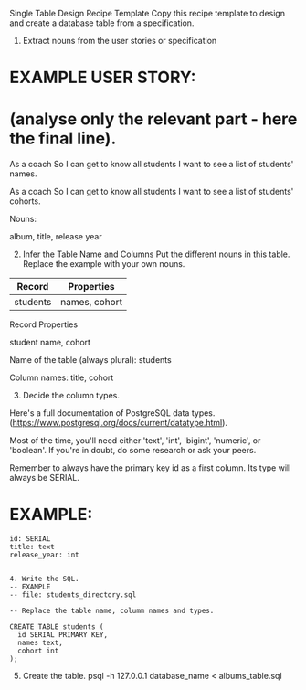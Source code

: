 Single Table Design Recipe Template
Copy this recipe template to design and create a database table from a specification.

1. Extract nouns from the user stories or specification
# EXAMPLE USER STORY:
# (analyse only the relevant part - here the final line).

As a coach
So I can get to know all students
I want to see a list of students' names.

As a coach
So I can get to know all students
I want to see a list of students' cohorts.

Nouns:

album, title, release year


2. Infer the Table Name and Columns
Put the different nouns in this table. Replace the example with your own nouns.


|  Record                       |    Properties                 |
| ------------------------------|-------------------------------|
|  students                     |    names, cohort              |


Record	Properties

student name, cohort

Name of the table (always plural): students

Column names: title, cohort 


3. Decide the column types.

Here's a full documentation of PostgreSQL data types. (https://www.postgresql.org/docs/current/datatype.html).

Most of the time, you'll need either 'text', 'int', 'bigint', 'numeric', or 'boolean'. If you're in doubt, do some research or ask your peers.

Remember to always have the primary key id as a first column. Its type will always be SERIAL.

# EXAMPLE:

```ru
id: SERIAL
title: text
release_year: int


4. Write the SQL.
-- EXAMPLE
-- file: students_directory.sql

-- Replace the table name, columm names and types.

CREATE TABLE students (
  id SERIAL PRIMARY KEY,
  names text,
  cohort int
);
```

5. Create the table.
psql -h 127.0.0.1 database_name < albums_table.sql